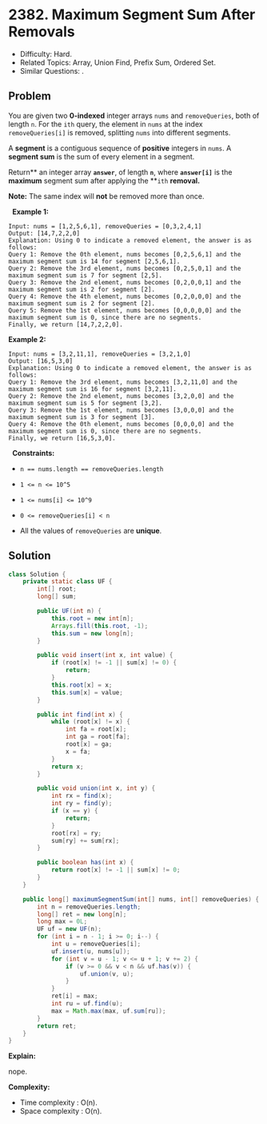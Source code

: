 # 2382. Maximum Segment Sum After Removals

- Difficulty: Hard.
- Related Topics: Array, Union Find, Prefix Sum, Ordered Set.
- Similar Questions: .

## Problem

You are given two **0-indexed** integer arrays ```nums``` and ```removeQueries```, both of length ```n```. For the ```ith``` query, the element in ```nums``` at the index ```removeQueries[i]``` is removed, splitting ```nums``` into different segments.

A **segment** is a contiguous sequence of **positive** integers in ```nums```. A **segment sum** is the sum of every element in a segment.

Return** an integer array **```answer```**, of length **```n```**, where **```answer[i]```** is the **maximum** segment sum after applying the **```ith``` **removal.**

**Note:** The same index will **not** be removed more than once.

 
**Example 1:**

```
Input: nums = [1,2,5,6,1], removeQueries = [0,3,2,4,1]
Output: [14,7,2,2,0]
Explanation: Using 0 to indicate a removed element, the answer is as follows:
Query 1: Remove the 0th element, nums becomes [0,2,5,6,1] and the maximum segment sum is 14 for segment [2,5,6,1].
Query 2: Remove the 3rd element, nums becomes [0,2,5,0,1] and the maximum segment sum is 7 for segment [2,5].
Query 3: Remove the 2nd element, nums becomes [0,2,0,0,1] and the maximum segment sum is 2 for segment [2]. 
Query 4: Remove the 4th element, nums becomes [0,2,0,0,0] and the maximum segment sum is 2 for segment [2]. 
Query 5: Remove the 1st element, nums becomes [0,0,0,0,0] and the maximum segment sum is 0, since there are no segments.
Finally, we return [14,7,2,2,0].
```

**Example 2:**

```
Input: nums = [3,2,11,1], removeQueries = [3,2,1,0]
Output: [16,5,3,0]
Explanation: Using 0 to indicate a removed element, the answer is as follows:
Query 1: Remove the 3rd element, nums becomes [3,2,11,0] and the maximum segment sum is 16 for segment [3,2,11].
Query 2: Remove the 2nd element, nums becomes [3,2,0,0] and the maximum segment sum is 5 for segment [3,2].
Query 3: Remove the 1st element, nums becomes [3,0,0,0] and the maximum segment sum is 3 for segment [3].
Query 4: Remove the 0th element, nums becomes [0,0,0,0] and the maximum segment sum is 0, since there are no segments.
Finally, we return [16,5,3,0].
```

 
**Constraints:**


	
- ```n == nums.length == removeQueries.length```
	
- ```1 <= n <= 10^5```
	
- ```1 <= nums[i] <= 10^9```
	
- ```0 <= removeQueries[i] < n```
	
- All the values of ```removeQueries``` are **unique**.



## Solution

```java
class Solution {
    private static class UF {
        int[] root;
        long[] sum;

        public UF(int n) {
            this.root = new int[n];
            Arrays.fill(this.root, -1);
            this.sum = new long[n];
        }

        public void insert(int x, int value) {
            if (root[x] != -1 || sum[x] != 0) {
                return;
            }
            this.root[x] = x;
            this.sum[x] = value;
        }

        public int find(int x) {
            while (root[x] != x) {
                int fa = root[x];
                int ga = root[fa];
                root[x] = ga;
                x = fa;
            }
            return x;
        }

        public void union(int x, int y) {
            int rx = find(x);
            int ry = find(y);
            if (x == y) {
                return;
            }
            root[rx] = ry;
            sum[ry] += sum[rx];
        }

        public boolean has(int x) {
            return root[x] != -1 || sum[x] != 0;
        }
    }

    public long[] maximumSegmentSum(int[] nums, int[] removeQueries) {
        int n = removeQueries.length;
        long[] ret = new long[n];
        long max = 0L;
        UF uf = new UF(n);
        for (int i = n - 1; i >= 0; i--) {
            int u = removeQueries[i];
            uf.insert(u, nums[u]);
            for (int v = u - 1; v <= u + 1; v += 2) {
                if (v >= 0 && v < n && uf.has(v)) {
                    uf.union(v, u);
                }
            }
            ret[i] = max;
            int ru = uf.find(u);
            max = Math.max(max, uf.sum[ru]);
        }
        return ret;
    }
}
```

**Explain:**

nope.

**Complexity:**

* Time complexity : O(n).
* Space complexity : O(n).
